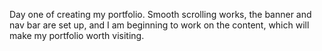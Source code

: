 Day one of creating my portfolio.  Smooth scrolling works, the banner and nav bar are set up, and I am beginning to work on the content, which will make my portfolio worth visiting. 
